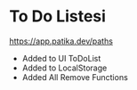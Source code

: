 # To Do Listesi
https://app.patika.dev/paths

* Added to UI ToDoList
* Added to LocalStorage 
* Added All Remove Functions

